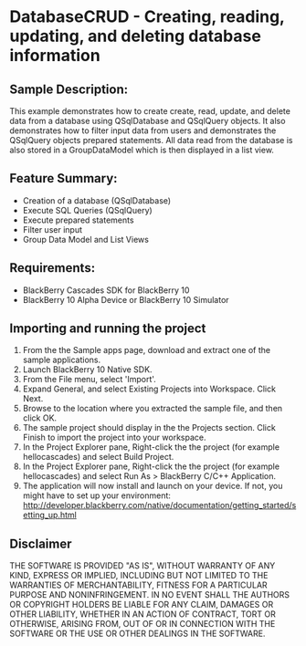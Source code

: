 # DatabaseCRUD - Creating, reading, updating, and deleting database information

## Sample Description:

This example demonstrates how to create create, read, update, and delete data from a database using QSqlDatabase and QSqlQuery objects. It also demonstrates how to filter input data from users and demonstrates the QSqlQuery objects prepared statements. All data read from the database is also stored in a GroupDataModel which is then displayed in a list view.

## Feature Summary:
- Creation of a database (QSqlDatabase)
- Execute SQL Queries (QSqlQuery)
- Execute prepared statements
- Filter user input
- Group Data Model and List Views

## Requirements:

- BlackBerry Cascades SDK for BlackBerry 10
- BlackBerry 10 Alpha Device or BlackBerry 10 Simulator

## Importing and running the project
1. From the the Sample apps page, download and extract one of the sample applications.
2. Launch BlackBerry 10 Native SDK.
3. From the File menu, select 'Import'.
3. Expand General, and select Existing Projects into Workspace. Click Next.
4. Browse to the location where you extracted the sample file, and then click OK.
5. The sample project should display in the the Projects section. 
   Click Finish to import the project into your workspace.
6. In the Project Explorer pane, Right-click the the project (for example hellocascades) 
   and select Build Project.
7. In the Project Explorer pane, Right-click the the project (for example hellocascades) 
   and select Run As > BlackBerry C/C++ Application.
8. The application will now install and launch on your device. If not, you might
   have to set up your environment: 
   http://developer.blackberry.com/native/documentation/getting_started/setting_up.html

## Disclaimer
THE SOFTWARE IS PROVIDED "AS IS", WITHOUT WARRANTY OF ANY KIND, EXPRESS OR IMPLIED, INCLUDING BUT NOT LIMITED TO THE WARRANTIES OF MERCHANTABILITY, FITNESS FOR A PARTICULAR PURPOSE AND NONINFRINGEMENT. IN NO EVENT SHALL THE AUTHORS OR COPYRIGHT HOLDERS BE LIABLE FOR ANY CLAIM, DAMAGES OR OTHER LIABILITY, WHETHER IN AN ACTION OF CONTRACT, TORT OR OTHERWISE, ARISING FROM, OUT OF OR IN CONNECTION WITH THE SOFTWARE OR THE USE OR OTHER DEALINGS IN THE SOFTWARE.

